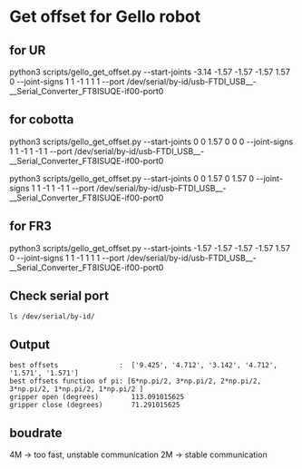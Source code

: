 
# Get offset for Gello robot
## for UR
python3 scripts/gello_get_offset.py --start-joints -3.14 -1.57 -1.57 -1.57 1.57 0 --joint-signs 1 1 -1 1 1 1  --port /dev/serial/by-id/usb-FTDI_USB__-__Serial_Converter_FT8ISUQE-if00-port0
## for cobotta
python3 scripts/gello_get_offset.py --start-joints 0 0 1.57 0 0 0 --joint-signs 1 1 -1 1 -1 1  --port /dev/serial/by-id/usb-FTDI_USB__-__Serial_Converter_FT8ISUQE-if00-port0

python3 scripts/gello_get_offset.py --start-joints 0 0 1.57 0 1.57 0 --joint-signs 1 1 -1 1 -1 1  --port /dev/serial/by-id/usb-FTDI_USB__-__Serial_Converter_FT8ISUQE-if00-port0
## for FR3
python3 scripts/gello_get_offset.py --start-joints -1.57 -1.57 -1.57 -1.57 1.57 0 --joint-signs 1 1 -1 1 1 1  --port /dev/serial/by-id/usb-FTDI_USB__-__Serial_Converter_FT8ISUQE-if00-port0




## Check serial port
```
ls /dev/serial/by-id/
```
## Output
```
best offsets               :  ['9.425', '4.712', '3.142', '4.712', '1.571', '1.571']
best offsets function of pi: [6*np.pi/2, 3*np.pi/2, 2*np.pi/2, 3*np.pi/2, 1*np.pi/2, 1*np.pi/2 ]
gripper open (degrees)        113.091015625
gripper close (degrees)       71.291015625
```

## boudrate
4M -> too fast, unstable communication
2M -> stable communication
